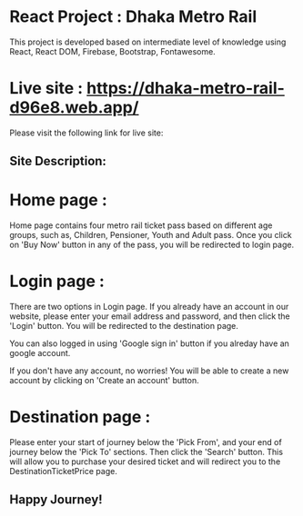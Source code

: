 # React Project : Dhaka Metro Rail

This project is developed based on intermediate level of knowledge using React, React DOM, Firebase, Bootstrap, Fontawesome.

# Live site : https://dhaka-metro-rail-d96e8.web.app/

Please visit the following link for live site:

## Site Description: 

# Home page : 
Home page contains four metro rail ticket pass based on different age groups, such as, Children, Pensioner, Youth and Adult pass. Once you click on 'Buy Now' button in any of the pass, you will be redirected to login page.

# Login page : 
There are two options in Login page. If you already have an account in our website, please enter your email address and password, and then click the 'Login' button. You will be redirected to the destination page. 

You can also logged in using 'Google sign in' button if you alreday have an google account.

If you don't have any account,  no worries! You will be able to create a new account by clicking on 'Create an account' button.

# Destination page :
Please enter your start of journey below the 'Pick From', and your end of journey below the 'Pick To' sections. Then click the 'Search' button. This will allow you to purchase your desired ticket and will redirect you to the DestinationTicketPrice page.

## Happy Journey!






